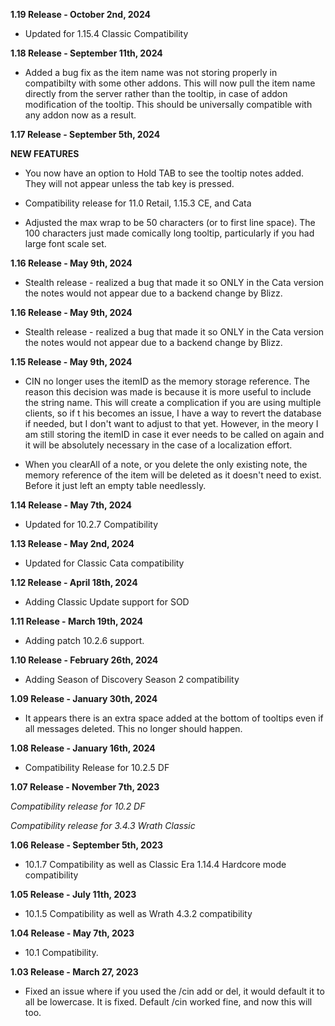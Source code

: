 **1.19 Release - October 2nd, 2024**

* Updated for 1.15.4 Classic Compatibility

**1.18 Release - September 11th, 2024**

* Added a bug fix as the item name was not storing properly in compatibilty with some other addons. This will now pull the item name directly from the server rather than the tooltip, in case of addon modification of the tooltip. This should be universally compatible with any addon now as a result.

**1.17 Release - September 5th, 2024**

**NEW FEATURES**

* You now have an option to Hold TAB to see the tooltip notes added. They will not appear unless the tab key is pressed.

* Compatibility release for 11.0 Retail, 1.15.3 CE, and Cata

* Adjusted the max wrap to be 50 characters (or to first line space). The 100 characters just made comically long tooltip, particularly if you had large font scale set.


**1.16 Release - May 9th, 2024**

* Stealth release - realized a bug that made it so ONLY in the Cata version the notes would not appear due to a backend change by Blizz.

**1.16 Release - May 9th, 2024**

* Stealth release - realized a bug that made it so ONLY in the Cata version the notes would not appear due to a backend change by Blizz.

**1.15 Release - May 9th, 2024**

* CIN no longer uses the itemID as the memory storage reference. The reason this decision was made is because it is more useful to include the string name. This will create a complication if you are using multiple clients, so if t his becomes an issue, I have a way to revert the database if needed, but I don't want to adjust to that yet. However, in the meory I am still storing the itemID in case it ever needs to be called on again and it will be absolutely necessary in the case of a localization effort.

* When you clearAll of a note, or you delete the only existing note, the memory reference of the item will be deleted as it doesn't need to exist. Before it just left an empty table needlessly.

**1.14 Release - May 7th, 2024**

* Updated for 10.2.7 Compatibility

**1.13 Release - May 2nd, 2024**

* Updated for Classic Cata compatibility

**1.12 Release - April 18th, 2024**

* Adding Classic Update support for SOD

**1.11 Release - March 19th, 2024**

* Adding patch 10.2.6 support.

**1.10 Release - February 26th, 2024**

* Adding Season of Discovery Season 2 compatibility

**1.09 Release - January 30th, 2024**

* It appears there is an extra space added at the bottom of tooltips even if all messages deleted. This no longer should happen.

**1.08 Release - January 16th, 2024**

* Compatibility Release for 10.2.5 DF

**1.07 Release - November 7th, 2023**

*Compatibility release for 10.2 DF*

*Compatibility release for 3.4.3 Wrath Classic*

**1.06 Release - September 5th, 2023**

* 10.1.7 Compatibility as well as Classic Era  1.14.4 Hardcore mode compatibility

**1.05 Release - July 11th, 2023**

* 10.1.5 Compatibility as well as Wrath 4.3.2 compatibility

**1.04 Release - May 7th, 2023**

* 10.1 Compatibility.

**1.03 Release - March 27, 2023**

* Fixed an issue where if you used the /cin add or del, it would default it to all be lowercase. It is fixed. Default /cin worked fine, and now this will too.